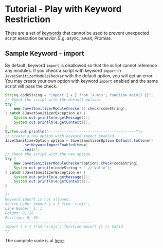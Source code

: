 # Tutorial - Play with Keyword Restriction

There are a set of [keywords](../features/keyword_restriction.md) that cannot be used to prevent unexpected script execution behavior. E.g. async, await, Promise.

## Sample Keyword - import

By default, keyword `import` is disallowed so that the script cannot reference any modules. If you check a script with keyword `import` in `JavetSanitizerModuleChecker` with the default option, you will get an error. You may create your own option with keyword `import` enabled and the same script will pass the check.

```java
String codeString = "import { x } from 'x.mjs'; function main() {}";
// Check the script with the default option.
try {
    new JavetSanitizerModuleChecker().check(codeString);
} catch (JavetSanitizerException e) {
    System.out.println(e.getMessage());
    System.out.println(e.getContext());
}
System.out.println("----------------------------------------");
// Create a new option with keyword import enabled.
JavetSanitizerOption option = JavetSanitizerOption.Default.toClone()
        .setKeywordImportEnabled(true)
        .seal();
// Check the script with the new option.
try {
    new JavetSanitizerModuleChecker(option).check(codeString);
    System.out.println(codeString + " // Valid");
} catch (JavetSanitizerException e) {
    System.out.println(e.getMessage());
    System.out.println(e.getContext());
}

/*
Keyword import is not allowed.
Source Code: import { x } from 'x.mjs';
Line Number: 1, 1
Column: 0, 26
Position: 0, 26
----------------------------------------
import { x } from 'x.mjs'; function main() {} // Valid
*/
```

The complete code is at [here](../../src/test/java/com/caoccao/javet/sanitizer/tutorials/TutorialPlayWithKeywordRestriction.java).

